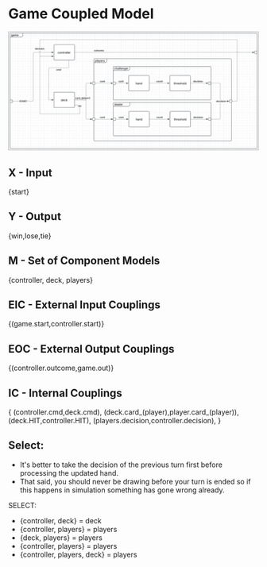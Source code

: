 # Game Coupled Model
![game](game.png)
## X - Input
{start}
## Y - Output
{win,lose,tie}

## M - Set of Component Models
{controller, deck, players}

## EIC - External Input Couplings
{(game.start,controller.start)}

## EOC - External Output Couplings
{(controller.outcome,game.out)}

## IC - Internal Couplings
{
 (controller.cmd,deck.cmd),
 (deck.card_(player),player.card_(player)),
 (deck.HIT,controller.HIT),
 (players.decision,controller.decision),
}

## Select:
- It's better to take the decision of the previous turn first before processing the updated hand.
- That said, you should never be drawing before your turn is ended so if this happens in simulation something has gone wrong already.

SELECT: 
- {controller, deck} = deck
- {controller, players} = players
- {deck, players} = players
- {controller, players} = players
- {controller, players, deck} = players
